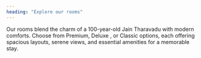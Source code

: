```yaml
---
heading: "Explore our rooms"
---
```


Our rooms blend the charm of a 100-year-old Jain Tharavadu with modern comforts. Choose from Premium, Deluxe , or Classic options, each offering spacious layouts, serene views, and essential amenities for a memorable stay.
